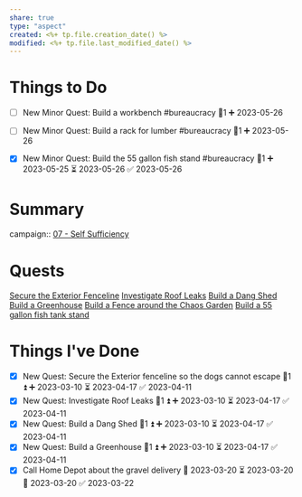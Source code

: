```yaml
---
share: true
type: "aspect"
created: <%+ tp.file.creation_date() %> 
modified: <%+ tp.file.last_modified_date() %>
---
```


# Things to Do
- [ ] New Minor Quest: Build a workbench #bureaucracy 🥄1 ➕ 2023-05-26
- [ ] New Minor Quest: Build a rack for lumber #bureaucracy 🥄1 ➕ 2023-05-26
- [x] New Minor Quest: Build the 55 gallon fish stand #bureaucracy 🥄1 ➕ 2023-05-25 ⏳ 2023-05-26 ✅ 2023-05-26


# Summary
campaign:: [07 - Self Sufficiency](./07%20-%20Self%20Sufficiency.md)

# Quests
[Secure the Exterior Fenceline](./Secure%20the%20Exterior%20Fenceline.md)
[Investigate Roof Leaks](./Investigate%20Roof%20Leaks.md)
[Build a Dang Shed](./Build%20a%20Dang%20Shed.md)
[Build a Greenhouse](./Build%20a%20Greenhouse.md)
[Build a Fence around the Chaos Garden](Build%20a%20Fence%20around%20the%20Chaos%20Garden.md)
[Build a 55 gallon fish tank stand](./Build%20a%2055%20gallon%20fish%20tank%20stand.md)


# Things I've Done
- [x] New Quest: Secure the Exterior fenceline so the dogs cannot escape 🥄1 ⏫ ➕ 2023-03-10 ⏳ 2023-04-17 ✅ 2023-04-11
- [x] New Quest: Investigate Roof Leaks 🥄1 ⏫ ➕ 2023-03-10 ⏳ 2023-04-17 ✅ 2023-04-11
- [x] New Quest: Build a Dang Shed 🥄1 ⏫ ➕ 2023-03-10 ⏳ 2023-04-17 ✅ 2023-04-11
- [x] New Quest: Build a Greenhouse 🥄1 ⏫ ➕ 2023-03-10 ⏳ 2023-04-17 ✅ 2023-04-11
- [x] Call Home Depot about the gravel delivery 🛫 2023-03-20 ⏳ 2023-03-20 📅 2023-03-20 ✅ 2023-03-22
